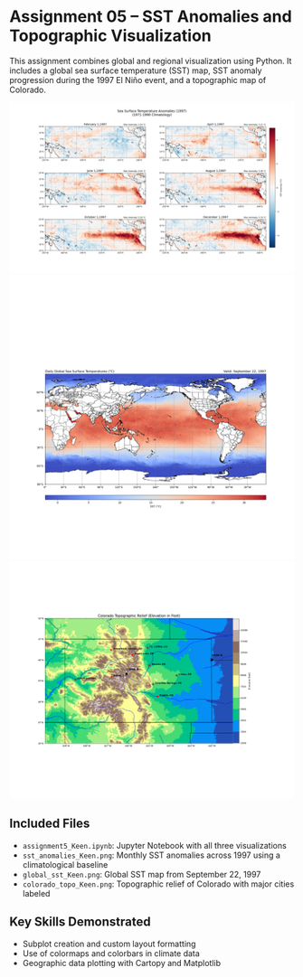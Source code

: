 # Assignment 05 – SST Anomalies and Topographic Visualization

This assignment combines global and regional visualization using Python. It includes a global sea surface temperature (SST) map, SST anomaly progression during the 1997 El Niño event, and a topographic map of Colorado.

![SST Anomalies](sst_anomalies_Keen.png)
![Global SST](global_sst_Keen.png)
![Colorado Topography](colorado_topo_Keen.png)

## Included Files
- `assignment5_Keen.ipynb`: Jupyter Notebook with all three visualizations
- `sst_anomalies_Keen.png`: Monthly SST anomalies across 1997 using a climatological baseline
- `global_sst_Keen.png`: Global SST map from September 22, 1997
- `colorado_topo_Keen.png`: Topographic relief of Colorado with major cities labeled

## Key Skills Demonstrated
- Subplot creation and custom layout formatting
- Use of colormaps and colorbars in climate data
- Geographic data plotting with Cartopy and Matplotlib

